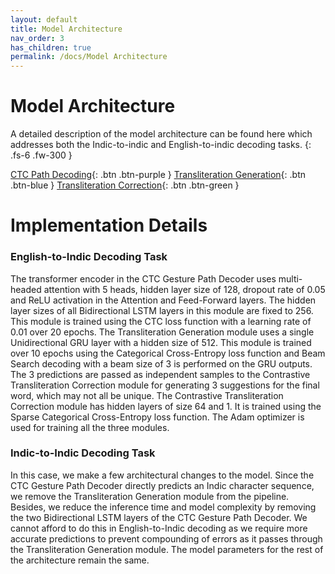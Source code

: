 ```yaml
---
layout: default
title: Model Architecture
nav_order: 3
has_children: true
permalink: /docs/Model Architecture
---
```


# Model Architecture

A detailed description of the model architecture can be found here which addresses both the Indic-to-indic and English-to-indic decoding tasks.
{: .fs-6 .fw-300 }


[CTC Path Decoding](https://emilbiju.github.io/just-the-docs/docs/Model%20Architecture/ctc_path_decoding/){: .btn .btn-purple }
[Transliteration Generation](https://emilbiju.github.io/just-the-docs/docs/Model%20Architecture/transliteration/){: .btn .btn-blue }
[Transliteration Correction](https://emilbiju.github.io/just-the-docs/docs/Model%20Architecture/transliteration_correction/){: .btn .btn-green }

# Implementation Details

### English-to-Indic Decoding Task

The transformer encoder in the CTC Gesture Path Decoder uses multi- headed attention with 5 heads, hidden layer size of 128, dropout rate of 0.05 and ReLU activation in the Attention and Feed-Forward layers. The hidden layer sizes of all Bidirectional LSTM layers in this module are fixed to 256. This module is trained using the CTC loss function with a learning rate of 0.01 over 20 epochs. The Transliteration Generation module uses a single Unidirectional GRU layer with a hidden size of 512. This module is trained over 10 epochs using the Categorical Cross-Entropy loss function and Beam Search decoding with a beam size of 3 is performed on the GRU outputs. The 3 predictions are passed as independent samples to the Contrastive Transliteration Correction module for generating 3 suggestions for the final word, which may not all be unique. The Contrastive Transliteration Correction module has hidden layers of size 64 and 1. It is trained using the Sparse Categorical Cross-Entropy loss function. The Adam optimizer is used for training all the three modules.

### Indic-to-Indic Decoding Task
In this case, we make a few architectural changes to the model. Since the CTC Gesture Path Decoder directly predicts an Indic character sequence, we remove the Transliteration Generation module from the pipeline. Besides, we reduce the inference time and model complexity by removing the two Bidirectional LSTM layers of the CTC Gesture Path Decoder. We cannot afford to do this in English-to-Indic decoding as we require more accurate predictions to prevent compounding of errors as it passes through the Transliteration Generation module. The model parameters for the rest of the architecture remain the same.
